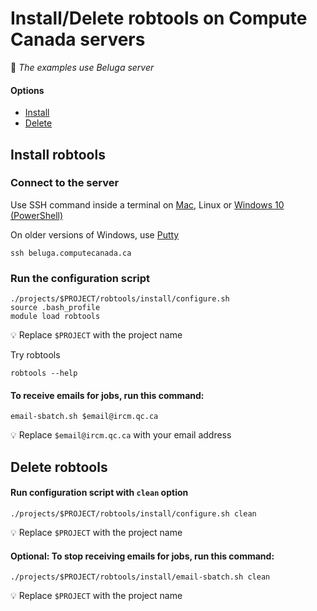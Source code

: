 # Install/Delete robtools on Compute Canada servers

:memo: *The examples use Beluga server*


#### Options

* [Install](#install-robtools)
* [Delete](#delete-robtools)


## Install robtools

### Connect to the server

Use SSH command inside a terminal on [Mac](https://support.apple.com/en-ca/guide/terminal/apd5265185d-f365-44cb-8b09-71a064a42125/mac), Linux or [Windows 10 (PowerShell)](https://www.howtogeek.com/662611/9-ways-to-open-powershell-in-windows-10/)

On older versions of Windows, use [Putty](https://www.putty.org)

```
ssh beluga.computecanada.ca
```

### Run the configuration script

```
./projects/$PROJECT/robtools/install/configure.sh
source .bash_profile
module load robtools
```

:bulb: Replace `$PROJECT` with the project name

Try robtools

```
robtools --help
```

#### To receive emails for jobs, run this command:

```
email-sbatch.sh $email@ircm.qc.ca
```

:bulb: Replace `$email@ircm.qc.ca` with your email address


## Delete robtools

#### Run configuration script with `clean` option

```
./projects/$PROJECT/robtools/install/configure.sh clean
```

:bulb: Replace `$PROJECT` with the project name

#### Optional: To stop receiving emails for jobs, run this command:

```
./projects/$PROJECT/robtools/install/email-sbatch.sh clean
```

:bulb: Replace `$PROJECT` with the project name
